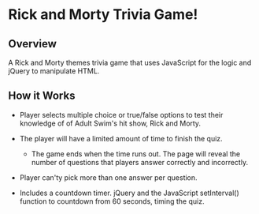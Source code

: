 # Rick and Morty Trivia Game! 

## Overview
A Rick and Morty themes trivia game that uses JavaScript for the logic and jQuery to manipulate HTML. 

## How it Works

- Player selects multiple choice or true/false options to test their knowledge of of Adult Swim's hit show, Rick and Morty. 

- The player will have a limited amount of time to finish the quiz.
  - The game ends when the time runs out. The page will reveal the number of questions that players answer correctly and         incorrectly.

- Player can'ty pick more than one answer per question.

- Includes a countdown timer. jQuery and the JavaScript setInterval() function to countdown from 60 seconds, timing the quiz.
